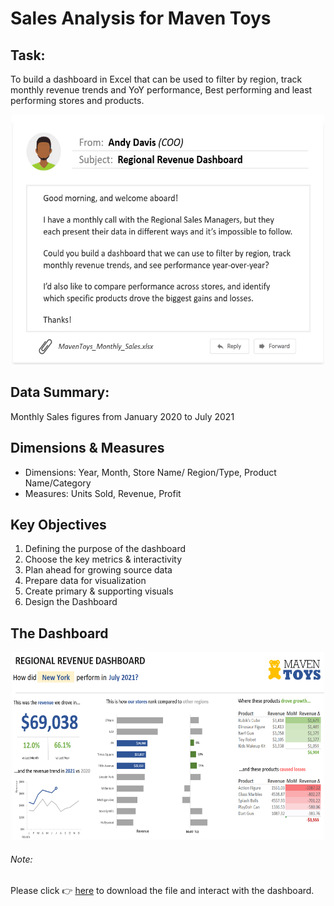 # Sales Analysis for Maven Toys

## Task:
To build a dashboard in Excel that can be used to filter by region, track monthly revenue trends and YoY performance, Best performing and least performing stores and products. 

<p align=center>
  <img src="https://github.com/aishwarya-1999/Excel/blob/main/Maven%20Toys/Email.png" width="500" height="400">
</p>

## Data Summary:
Monthly Sales figures from January 2020 to July 2021


## Dimensions & Measures
* Dimensions: Year, Month, Store Name/ Region/Type, Product Name/Category
* Measures: Units Sold, Revenue, Profit


## Key Objectives

1. Defining the purpose of the dashboard
2. Choose the key metrics & interactivity
3. Plan ahead for growing source data
4. Prepare data for visualization
5. Create primary & supporting visuals
6. Design the Dashboard

## The Dashboard

<p align=center>
  <img src="https://github.com/aishwarya-1999/Excel/blob/main/Maven%20Toys/Dashboard.png" width="500" height="300">
</p>

###### Note:
Please click :point_right: [here](https://github.com/aishwarya-1999/Excel/blob/main/Maven%20Toys/MavenToys_Monthly_Sales.xlsx) to download the file and interact with the dashboard.
